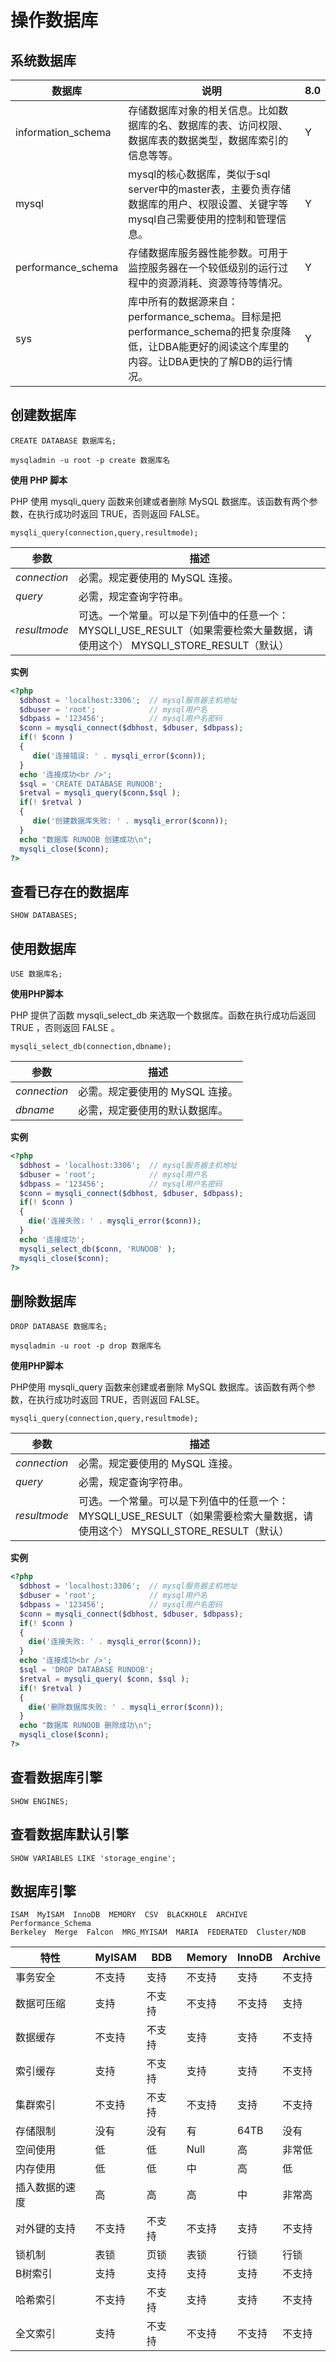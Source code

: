 # 操作数据库

## 系统数据库

| 数据库             | 说明                                                         | 8.0  |
| ------------------ | ------------------------------------------------------------ | ---- |
| information_schema | 存储数据库对象的相关信息。比如数据库的名、数据库的表、访问权限、数据库表的数据类型，数据库索引的信息等等。 | Y    |
| mysql              | mysql的核心数据库，类似于sql server中的master表，主要负责存储数据库的用户、权限设置、关键字等mysql自己需要使用的控制和管理信息。 | Y    |
| performance_schema | 存储数据库服务器性能参数。可用于监控服务器在一个较低级别的运行过程中的资源消耗、资源等待等情况。 | Y    |
| sys                | 库中所有的数据源来自：performance_schema。目标是把performance_schema的把复杂度降低，让DBA能更好的阅读这个库里的内容。让DBA更快的了解DB的运行情况。 | Y    |

## 创建数据库

```mysql
CREATE DATABASE 数据库名;

mysqladmin -u root -p create 数据库名
```

**使用 PHP 脚本**

 PHP 使用 mysqli_query 函数来创建或者删除 MySQL 数据库。该函数有两个参数，在执行成功时返回 TRUE，否则返回 FALSE。

```
mysqli_query(connection,query,resultmode);
```

| 参数         | 描述                                                         |
| ------------ | ------------------------------------------------------------ |
| *connection* | 必需。规定要使用的 MySQL 连接。                              |
| *query*      | 必需，规定查询字符串。                                       |
| *resultmode* | 可选。一个常量。可以是下列值中的任意一个：  MYSQLI_USE_RESULT（如果需要检索大量数据，请使用这个） 	MYSQLI_STORE_RESULT（默认） |

**实例**

```php
<?php
  $dbhost = 'localhost:3306';  // mysql服务器主机地址
  $dbuser = 'root';            // mysql用户名
  $dbpass = '123456';          // mysql用户名密码
  $conn = mysqli_connect($dbhost, $dbuser, $dbpass);
  if(! $conn )
  {
     die('连接错误: ' . mysqli_error($conn));
  }
  echo '连接成功<br />';
  $sql = 'CREATE DATABASE RUNOOB';
  $retval = mysqli_query($conn,$sql );
  if(! $retval )
  {
     die('创建数据库失败: ' . mysqli_error($conn));
  }
  echo "数据库 RUNOOB 创建成功\n";
  mysqli_close($conn); 
?>
```

## 查看已存在的数据库

```mysql
SHOW DATABASES;
```

## 使用数据库

```mysql
USE 数据库名;
```

**使用PHP脚本**

PHP 提供了函数 mysqli_select_db  来选取一个数据库。函数在执行成功后返回 TRUE ，否则返回 FALSE 。 

```
mysqli_select_db(connection,dbname);
```

| 参数         | 描述                            |
| ------------ | ------------------------------- |
| *connection* | 必需。规定要使用的 MySQL 连接。 |
| *dbname*     | 必需，规定要使用的默认数据库。  |

**实例**

```php
<?php
  $dbhost = 'localhost:3306';  // mysql服务器主机地址
  $dbuser = 'root';            // mysql用户名
  $dbpass = '123456';          // mysql用户名密码
  $conn = mysqli_connect($dbhost, $dbuser, $dbpass);
  if(! $conn ) 
  {  
    die('连接失败: ' . mysqli_error($conn)); 
  } 
  echo '连接成功';
  mysqli_select_db($conn, 'RUNOOB' ); 
  mysqli_close($conn);
?>
```

## 删除数据库

```mysql
DROP DATABASE 数据库名;

mysqladmin -u root -p drop 数据库名
```

**使用PHP脚本**

PHP使用 mysqli_query 函数来创建或者删除 MySQL 数据库。该函数有两个参数，在执行成功时返回 TRUE，否则返回 FALSE。 

```
mysqli_query(connection,query,resultmode);
```

| 参数         | 描述                                                         |
| ------------ | ------------------------------------------------------------ |
| *connection* | 必需。规定要使用的 MySQL 连接。                              |
| *query*      | 必需，规定查询字符串。                                       |
| *resultmode* | 可选。一个常量。可以是下列值中的任意一个：  MYSQLI_USE_RESULT（如果需要检索大量数据，请使用这个） 	MYSQLI_STORE_RESULT（默认） |

**实例**

```php
<?php
  $dbhost = 'localhost:3306';  // mysql服务器主机地址
  $dbuser = 'root';            // mysql用户名 
  $dbpass = '123456';          // mysql用户名密码
  $conn = mysqli_connect($dbhost, $dbuser, $dbpass);
  if(! $conn )
  {  
    die('连接失败: ' . mysqli_error($conn));
  } 
  echo '连接成功<br />'; 
  $sql = 'DROP DATABASE RUNOOB';
  $retval = mysqli_query( $conn, $sql );
  if(! $retval ) 
  {   
    die('删除数据库失败: ' . mysqli_error($conn));
  } 
  echo "数据库 RUNOOB 删除成功\n"; 
  mysqli_close($conn); 
?>
```

## 查看数据库引擎

```mysql
SHOW ENGINES;
```

## 查看数据库默认引擎

```mysql
SHOW VARIABLES LIKE 'storage_engine';
```

## 数据库引擎

```mysql
ISAM  MyISAM  InnoDB  MEMORY  CSV  BLACKHOLE  ARCHIVE  Performance_Schema
Berkeley  Merge  Falcon  MRG_MYISAM  MARIA  FEDERATED  Cluster/NDB
```

| 特性           | MyISAM | BDB    | Memory | InnoDB | Archive |
| -------------- | ------ | ------ | ------ | ------ | ------- |
| 事务安全       | 不支持 | 支持   | 不支持 | 支持   | 不支持  |
| 数据可压缩     | 支持   | 不支持 | 不支持 | 不支持 | 支持    |
| 数据缓存       | 不支持 | 不支持 | 支持   | 支持   | 不支持  |
| 索引缓存       | 支持   | 不支持 | 支持   | 支持   | 不支持  |
| 集群索引       | 不支持 | 不支持 | 不支持 | 支持   | 不支持  |
| 存储限制       | 没有   | 没有   | 有     | 64TB   | 没有    |
| 空间使用       | 低     | 低     | Null   | 高     | 非常低  |
| 内存使用       | 低     | 低     | 中     | 高     | 低      |
| 插入数据的速度 | 高     | 高     | 高     | 中     | 非常高  |
| 对外键的支持   | 不支持 | 不支持 | 不支持 | 支持   | 不支持  |
| 锁机制         | 表锁   | 页锁   | 表锁   | 行锁   | 行锁    |
| B树索引        | 支持   | 支持   | 支持   | 支持   | 不支持  |
| 哈希索引       | 不支持 | 不支持 | 支持   | 支持   | 不支持  |
| 全文索引       | 支持   | 不支持 | 不支持 | 不支持 | 不支持  |

